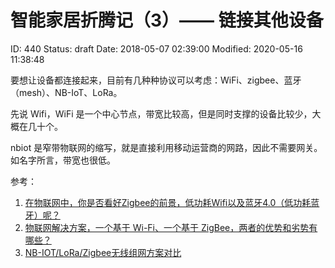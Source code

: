 # 智能家居折腾记（3）—— 链接其他设备


ID: 440
Status: draft
Date: 2018-05-07 02:39:00
Modified: 2020-05-16 11:38:48


要想让设备都连接起来，目前有几种种协议可以考虑：WiFi、zigbee、蓝牙（mesh）、NB-IoT、LoRa。

先说 Wifi，WiFi 是一个中心节点，带宽比较高，但是同时支撑的设备比较少，大概在几十个。

nbiot 是窄带物联网的缩写，就是直接利用移动运营商的网路，因此不需要网关。如名字所言，带宽也很低。

参考：

1. [在物联网中，你是否看好Zigbee的前景，低功耗Wifi以及蓝牙4.0（低功耗蓝牙）呢？](https://www.zhihu.com/question/19898414)
2. [物联网解决方案，一个基于 Wi-Fi、一个基于 ZigBee，两者的优势和劣势有哪些？](https://www.zhihu.com/question/22898725)
3. [NB-IOT/LoRa/Zigbee无线组网方案对比](https://blog.csdn.net/robert_tina/article/details/78864790)